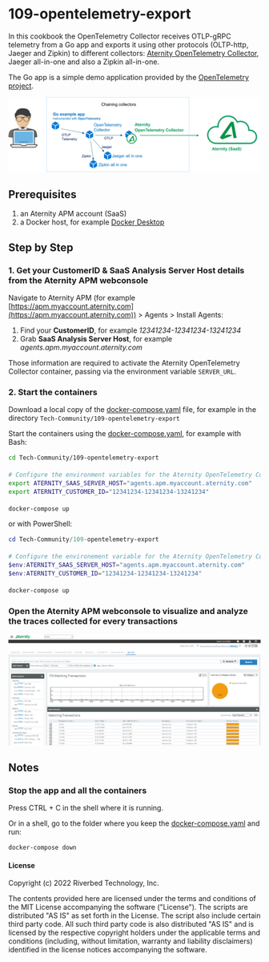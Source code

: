 # 109-opentelemetry-export

In this cookbook the OpenTelemetry Collector receives OTLP-gRPC telemetry from a Go app and exports it using other protocols (OLTP-http, Jaeger and Zipkin) to different collectors: [Aternity OpenTelemetry Collector](https://hub.docker.com/r/aternity/apm-collector), Jaeger all-in-one and also a Zipkin all-in-one.

The Go app is a simple demo application provided by the [OpenTelemetry project](https://github.com/open-telemetry).

![diagram](images/109-diagram.png)

## Prerequisites

1. an Aternity APM account (SaaS)
2. a Docker host, for example [Docker Desktop](https://www.docker.com/products/docker-desktop)

## Step by Step

### 1. Get your CustomerID & SaaS Analysis Server Host details from the Aternity APM webconsole

Navigate to Aternity APM (for example [https://apm.myaccount.aternity.com](https://apm.myaccount.aternity.com)) > Agents > Install Agents:

1. Find your **CustomerID**, for example *12341234-12341234-13241234*
2. Grab **SaaS Analysis Server Host**, for example *agents.apm.myaccount.aternity.com*

Those information are required to activate the Aternity OpenTelemetry Collector container, passing via the environment variable `SERVER_URL`. 

### 2. Start the containers

Download a local copy of the  [docker-compose.yaml](docker-compose.yaml) file, for example in the directory `Tech-Community/109-opentelemetry-export`

Start the containers using the [docker-compose.yaml](docker-compose.yaml), for example with Bash:

```bash
cd Tech-Community/109-opentelemetry-export

# Configure the environment variables for the Aternity OpenTelemetry Collector
export ATERNITY_SAAS_SERVER_HOST="agents.apm.myaccount.aternity.com"
export ATERNITY_CUSTOMER_ID="12341234-12341234-13241234"

docker-compose up
```

or with PowerShell:

```PowerShell
cd Tech-Community/109-opentelemetry-export

# Configure the environement variable for the Aternity OpenTelemetry Collector
$env:ATERNITY_SAAS_SERVER_HOST="agents.apm.myaccount.aternity.com"
$env:ATERNITY_CUSTOMER_ID="12341234-12341234-13241234"

docker-compose up
```

### Open the Aternity APM webconsole to visualize and analyze the traces collected for every transactions

![Aternity APM OpenTelemetry traces](images/aternity-opentelemetry-service109-js-transactions.png)

## Notes 

### Stop the app and all the containers

Press CTRL + C in the shell where it is running.

Or in a shell, go to the folder where you keep the [docker-compose.yaml](docker-compose.yaml) and run:

```shell
docker-compose down
```

#### License

Copyright (c) 2022 Riverbed Technology, Inc.

The contents provided here are licensed under the terms and conditions of the MIT License accompanying the software ("License"). The scripts are distributed "AS IS" as set forth in the License. The script also include certain third party code. All such third party code is also distributed "AS IS" and is licensed by the respective copyright holders under the applicable terms and conditions (including, without limitation, warranty and liability disclaimers) identified in the license notices accompanying the software.
